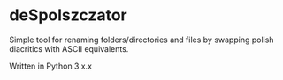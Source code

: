 # deSpolszczator
Simple tool for renaming folders/directories and files by swapping polish diacritics with ASCII equivalents.

Written in Python 3.x.x
